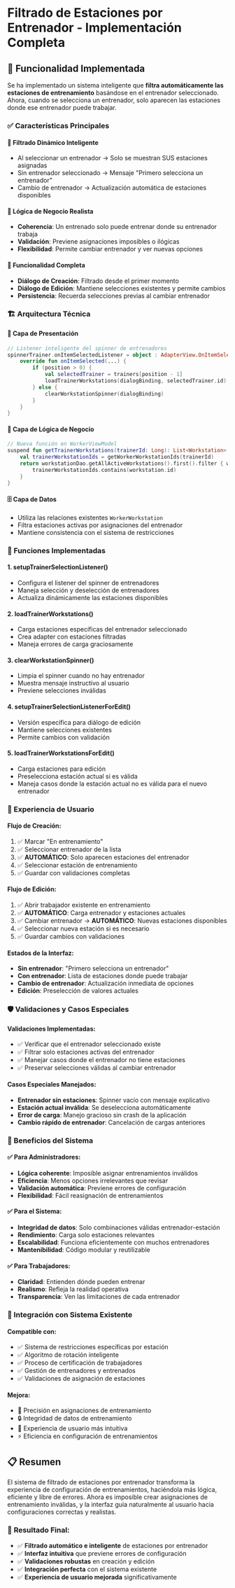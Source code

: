 # Filtrado de Estaciones por Entrenador - Implementación Completa

## 🎯 Funcionalidad Implementada

Se ha implementado un sistema inteligente que **filtra automáticamente las estaciones de entrenamiento** basándose en el entrenador seleccionado. Ahora, cuando se selecciona un entrenador, solo aparecen las estaciones donde ese entrenador puede trabajar.

### ✅ Características Principales

#### 🔄 **Filtrado Dinámico Inteligente**
- Al seleccionar un entrenador → Solo se muestran SUS estaciones asignadas
- Sin entrenador seleccionado → Mensaje "Primero selecciona un entrenador"
- Cambio de entrenador → Actualización automática de estaciones disponibles

#### 🎯 **Lógica de Negocio Realista**
- **Coherencia**: Un entrenado solo puede entrenar donde su entrenador trabaja
- **Validación**: Previene asignaciones imposibles o ilógicas
- **Flexibilidad**: Permite cambiar entrenador y ver nuevas opciones

#### 🔧 **Funcionalidad Completa**
- **Diálogo de Creación**: Filtrado desde el primer momento
- **Diálogo de Edición**: Mantiene selecciones existentes y permite cambios
- **Persistencia**: Recuerda selecciones previas al cambiar entrenador

### 🏗️ Arquitectura Técnica

#### 📱 **Capa de Presentación**
```kotlin
// Listener inteligente del spinner de entrenadores
spinnerTrainer.onItemSelectedListener = object : AdapterView.OnItemSelectedListener {
    override fun onItemSelected(...) {
        if (position > 0) {
            val selectedTrainer = trainers[position - 1]
            loadTrainerWorkstations(dialogBinding, selectedTrainer.id)
        } else {
            clearWorkstationSpinner(dialogBinding)
        }
    }
}
```

#### 🧠 **Capa de Lógica de Negocio**
```kotlin
// Nueva función en WorkerViewModel
suspend fun getTrainerWorkstations(trainerId: Long): List<Workstation> {
    val trainerWorkstationIds = getWorkerWorkstationIds(trainerId)
    return workstationDao.getAllActiveWorkstations().first().filter { workstation ->
        trainerWorkstationIds.contains(workstation.id)
    }
}
```

#### 🗄️ **Capa de Datos**
- Utiliza las relaciones existentes `WorkerWorkstation`
- Filtra estaciones activas por asignaciones del entrenador
- Mantiene consistencia con el sistema de restricciones

### 🔧 Funciones Implementadas

#### **1. setupTrainerSelectionListener()**
- Configura el listener del spinner de entrenadores
- Maneja selección y deselección de entrenadores
- Actualiza dinámicamente las estaciones disponibles

#### **2. loadTrainerWorkstations()**
- Carga estaciones específicas del entrenador seleccionado
- Crea adapter con estaciones filtradas
- Maneja errores de carga graciosamente

#### **3. clearWorkstationSpinner()**
- Limpia el spinner cuando no hay entrenador
- Muestra mensaje instructivo al usuario
- Previene selecciones inválidas

#### **4. setupTrainerSelectionListenerForEdit()**
- Versión específica para diálogo de edición
- Mantiene selecciones existentes
- Permite cambios con validación

#### **5. loadTrainerWorkstationsForEdit()**
- Carga estaciones para edición
- Preselecciona estación actual si es válida
- Maneja casos donde la estación actual no es válida para el nuevo entrenador

### 🎨 Experiencia de Usuario

#### **Flujo de Creación:**
1. ✅ Marcar "En entrenamiento"
2. ✅ Seleccionar entrenador de la lista
3. ✅ **AUTOMÁTICO**: Solo aparecen estaciones del entrenador
4. ✅ Seleccionar estación de entrenamiento
5. ✅ Guardar con validaciones completas

#### **Flujo de Edición:**
1. ✅ Abrir trabajador existente en entrenamiento
2. ✅ **AUTOMÁTICO**: Carga entrenador y estaciones actuales
3. ✅ Cambiar entrenador → **AUTOMÁTICO**: Nuevas estaciones disponibles
4. ✅ Seleccionar nueva estación si es necesario
5. ✅ Guardar cambios con validaciones

#### **Estados de la Interfaz:**
- **Sin entrenador**: "Primero selecciona un entrenador"
- **Con entrenador**: Lista de estaciones donde puede trabajar
- **Cambio de entrenador**: Actualización inmediata de opciones
- **Edición**: Preselección de valores actuales

### 🛡️ Validaciones y Casos Especiales

#### **Validaciones Implementadas:**
- ✅ Verificar que el entrenador seleccionado existe
- ✅ Filtrar solo estaciones activas del entrenador
- ✅ Manejar casos donde el entrenador no tiene estaciones
- ✅ Preservar selecciones válidas al cambiar entrenador

#### **Casos Especiales Manejados:**
- **Entrenador sin estaciones**: Spinner vacío con mensaje explicativo
- **Estación actual inválida**: Se deselecciona automáticamente
- **Error de carga**: Manejo gracioso sin crash de la aplicación
- **Cambio rápido de entrenador**: Cancelación de cargas anteriores

### 🚀 Beneficios del Sistema

#### ✅ **Para Administradores:**
- **Lógica coherente**: Imposible asignar entrenamientos inválidos
- **Eficiencia**: Menos opciones irrelevantes que revisar
- **Validación automática**: Previene errores de configuración
- **Flexibilidad**: Fácil reasignación de entrenamientos

#### ✅ **Para el Sistema:**
- **Integridad de datos**: Solo combinaciones válidas entrenador-estación
- **Rendimiento**: Carga solo estaciones relevantes
- **Escalabilidad**: Funciona eficientemente con muchos entrenadores
- **Mantenibilidad**: Código modular y reutilizable

#### ✅ **Para Trabajadores:**
- **Claridad**: Entienden dónde pueden entrenar
- **Realismo**: Refleja la realidad operativa
- **Transparencia**: Ven las limitaciones de cada entrenador

### 🔄 Integración con Sistema Existente

#### **Compatible con:**
- ✅ Sistema de restricciones específicas por estación
- ✅ Algoritmo de rotación inteligente
- ✅ Proceso de certificación de trabajadores
- ✅ Gestión de entrenadores y entrenados
- ✅ Validaciones de asignación de estaciones

#### **Mejora:**
- 🎯 Precisión en asignaciones de entrenamiento
- 🔒 Integridad de datos de entrenamiento
- 🎨 Experiencia de usuario más intuitiva
- ⚡ Eficiencia en configuración de entrenamientos

## 📋 Resumen

El sistema de filtrado de estaciones por entrenador transforma la experiencia de configuración de entrenamientos, haciéndola más lógica, eficiente y libre de errores. Ahora es imposible crear asignaciones de entrenamiento inválidas, y la interfaz guía naturalmente al usuario hacia configuraciones correctas y realistas.

### 🎯 **Resultado Final:**
- ✅ **Filtrado automático e inteligente** de estaciones por entrenador
- ✅ **Interfaz intuitiva** que previene errores de configuración
- ✅ **Validaciones robustas** en creación y edición
- ✅ **Integración perfecta** con el sistema existente
- ✅ **Experiencia de usuario mejorada** significativamente